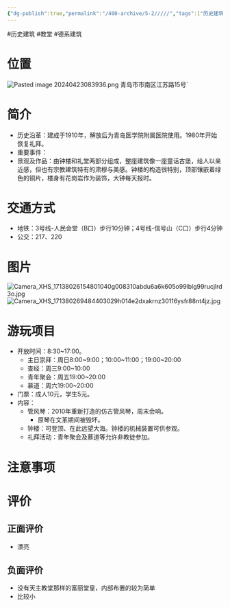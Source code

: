 ```yaml
---
{"dg-publish":true,"permalink":"/400-archive/5-2/////","tags":["历史建筑","教堂","德系建筑"]}
---
```


#历史建筑 #教堂 #德系建筑 
# 位置
![Pasted image 20240423083936.png](/img/user/800-%E5%85%B6%E4%BB%96/801-%E5%9B%BE%E7%89%87/Pasted%20image%2020240423083936.png)
青岛市市南区江苏路15号`
# 简介
- 历史沿革：建成于1910年，解放后为青岛医学院附属医院使用。1980年开始恢复礼拜。
- 重要事件：
- 景观及作品：由钟楼和礼堂两部分组成，整座建筑像一座童话古堡，给人以亲近感，但也有宗教建筑特有的肃穆与美感。钟楼的构造很特别，顶部镶嵌着绿色的铜片，楼身有花岗岩作为装饰，大钟每天报时。
# 交通方式
- 地铁：3号线-人民会堂（B口）步行10分钟；4号线-信号山（C口）步行4分钟
- 公交：217、220
# 图片
![Camera_XHS_17138026154801040g008310abdu6a6k605o99lblg99rucjlrd3o.jpg](/img/user/800-%E5%85%B6%E4%BB%96/801-%E5%9B%BE%E7%89%87/Camera_XHS_17138026154801040g008310abdu6a6k605o99lblg99rucjlrd3o.jpg)
![Camera_XHS_171380269484403029h014e2dxakrnz30116ysfr88nt4jz.jpg](/img/user/800-%E5%85%B6%E4%BB%96/801-%E5%9B%BE%E7%89%87/Camera_XHS_171380269484403029h014e2dxakrnz30116ysfr88nt4jz.jpg)
# 游玩项目
- 开放时间：8:30~17:00。
	- 主日崇拜：周日8:00~9:00；10:00~11:00；19:00~20:00
	- 查经：周三9:00~10:00
	- 青年聚会：周五19:00~20:00
	- 慕道：周六19:00~20:00
- 门票：成人10元，学生5元。
- 内容：
	- 管风琴：2010年重新打造的仿古管风琴，周末会响。
		- 原琴在文革期间被毁坏。
	- 钟楼：可登顶、在此远望大海。钟楼的机械装置可供参观。
	- 礼拜活动：青年聚会及慕道等允许非教徒参加。
# 注意事项
# 评价
## 正面评价
- 漂亮
## 负面评价
- 没有天主教堂那样的富丽堂皇，内部布置的较为简单
- 比较小